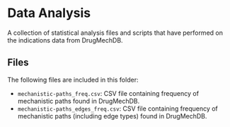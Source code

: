 # Data Analysis

 A collection of statistical analysis files and scripts that have performed on the indications data from DrugMechDB. 

## Files

The following files are included in this folder:

- `mechanistic-paths_freq.csv`: CSV file containing frequency of mechanistic paths found in DrugMechDB.
- `mechanistic-paths_edges_freq.csv`: CSV file containing frequency of mechanistic paths  (including edge types) found in DrugMechDB.
